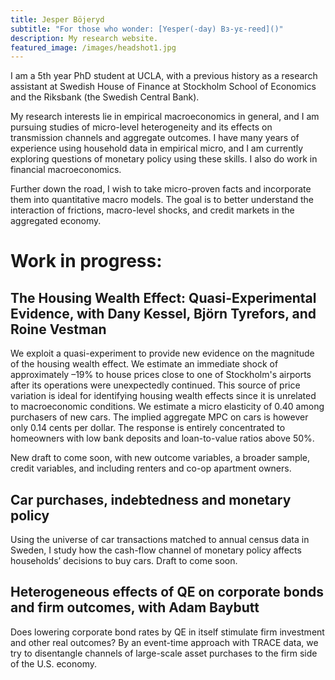 ```yaml
---
title: Jesper Böjeryd
subtitle: "For those who wonder: [Yesper(-day) Bɜ-yɛ-reed]()"
description: My research website.
featured_image: /images/headshot1.jpg
---
```


I am a 5th year PhD student at UCLA, with a previous history as a research assistant at Swedish House of Finance at Stockholm School of Economics and the Riksbank (the Swedish Central Bank).

My research interests lie in empirical macroeconomics in general, and I am pursuing studies of micro-level heterogeneity and its effects on transmission channels and aggregate outcomes. I have many years of experience using household data in empirical micro, and I am currently exploring questions of monetary policy using these skills. I also do work in financial macroeconomics.

Further down the road, I wish to take micro-proven facts and incorporate them into quantitative macro models. The goal is to better understand the interaction of frictions, macro-level shocks, and credit markets in the aggregated economy.


#  Work in progress:
## The Housing Wealth Effect: Quasi-Experimental Evidence, with Dany Kessel, Björn Tyrefors, and Roine Vestman
We exploit a quasi-experiment to provide new evidence on the magnitude of the housing wealth effect. We estimate an immediate shock of approximately –19% to house prices close to one of Stockholm's airports after its operations were unexpectedly continued. This source of price variation is ideal for identifying housing wealth effects since it is unrelated to macroeconomic conditions. We estimate a micro elasticity of 0.40 among purchasers of new cars. The implied aggregate MPC on cars is however only 0.14 cents per dollar. The response is entirely concentrated to homeowners with low bank deposits and loan-to-value ratios above 50%.

New draft to come soon, with new outcome variables, a broader sample, credit variables, and including renters and co-op apartment owners.

## Car purchases, indebtedness and monetary policy
Using the universe of car transactions matched to annual census data in Sweden, I study how the cash-flow channel of monetary policy affects households’ decisions to buy cars. Draft to come soon.

## Heterogeneous effects of QE on corporate bonds and firm outcomes, with Adam Baybutt
Does lowering corporate bond rates by QE in itself stimulate firm investment and other real outcomes? By an event-time approach with TRACE data, we try to disentangle channels of large-scale asset purchases to the firm side of the U.S. economy.

